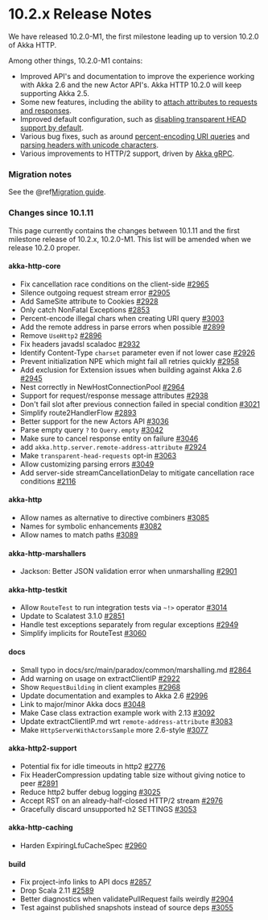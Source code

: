 # 10.2.x Release Notes

We have released 10.2.0-M1, the first milestone leading up to version 10.2.0 of Akka HTTP.

Among other things, 10.2.0-M1 contains:

* Improved API's and documentation to improve the experience working with Akka 2.6 and the new Actor API's. Akka HTTP 10.2.0 will keep supporting Akka 2.5.
* Some new features, including the ability to [attach attributes to requests and responses](https://doc.akka.io/docs/akka-http/10.2.0-M1/common/http-model.html#attributes).
* Improved default configuration, such as [disabling transparent HEAD support by default](https://github.com/akka/akka-http/issues/2088).
* Various bug fixes, such as around [percent-encoding URI queries](https://github.com/akka/akka-http/pull/3003) and [parsing headers with unicode characters](https://github.com/akka/akka-http/issues/1484).
* Various improvements to HTTP/2 support, driven by [Akka gRPC](https://doc.akka.io/docs/akka-grpc).

### Migration notes

See the @ref[Migration guide](../migration-guide/migration-guide-10.2.x.md).

### Changes since 10.1.11

This page currently contains the changes between 10.1.11 and the first
milestone release of 10.2.x, 10.2.0-M1. This list will be amended when
we release 10.2.0 proper.

#### akka-http-core

* Fix cancellation race conditions on the client-side [#2965](https://github.com/akka/akka-http/pull/2965)
* Silence outgoing request stream error [#2905](https://github.com/akka/akka-http/pull/2905)
* Add SameSite attribute to Cookies [#2928](https://github.com/akka/akka-http/pull/2928)
* Only catch NonFatal Exceptions [#2853](https://github.com/akka/akka-http/pull/2853)
* Percent-encode illegal chars when creating URI query [#3003](https://github.com/akka/akka-http/pull/3003)
* Add the remote address in parse errors when possible [#2899](https://github.com/akka/akka-http/pull/2899)
* Remove `UseHttp2` [#2896](https://github.com/akka/akka-http/pull/2896)
* Fix headers javadsl scaladoc [#2932](https://github.com/akka/akka-http/pull/2932)
* Identify Content-Type `charset` parameter even if not lower case [#2926](https://github.com/akka/akka-http/pull/2926)
* Prevent initialization NPE which might fail all retries quickly [#2958](https://github.com/akka/akka-http/pull/2958)
* Add exclusion for Extension issues when building against Akka 2.6 [#2945](https://github.com/akka/akka-http/pull/2945)
* Nest correctly in NewHostConnectionPool [#2964](https://github.com/akka/akka-http/pull/2964)
* Support for request/response message attributes [#2938](https://github.com/akka/akka-http/pull/2938)
* Don't fail slot after previous connection failed in special condition [#3021](https://github.com/akka/akka-http/pull/3021)
* Simplify route2HandlerFlow [#2893](https://github.com/akka/akka-http/pull/2893)
* Better support for the new Actors API [#3036](https://github.com/akka/akka-http/pull/3036)
* Parse empty query `?` to `Query.empty` [#3042](https://github.com/akka/akka-http/pull/3042)
* Make sure to cancel response entity on failure [#3046](https://github.com/akka/akka-http/pull/3046)
* add `akka.http.server.remote-address-attribute` [#2924](https://github.com/akka/akka-http/pull/2924)
* Make `transparent-head-requests` opt-in [#3063](https://github.com/akka/akka-http/pull/3063)
* Allow customizing parsing errors [#3049](https://github.com/akka/akka-http/pull/3049)
* Add server-side streamCancellationDelay to mitigate cancellation race conditions [#2116](https://github.com/akka/akka-http/pull/2116)

#### akka-http

* Allow names as alternative to directive combiners [#3085](https://github.com/akka/akka-http/pull/3085)
* Names for symbolic enhancements [#3082](https://github.com/akka/akka-http/pull/3082)
* Allow names to match paths [#3089](https://github.com/akka/akka-http/pull/3089)

#### akka-http-marshallers

* Jackson: Better JSON validation error when unmarshalling [#2901](https://github.com/akka/akka-http/pull/2901)

#### akka-http-testkit

* Allow `RouteTest` to run integration tests via `~!>` operator [#3014](https://github.com/akka/akka-http/pull/3014)
* Update to Scalatest 3.1.0 [#2851](https://github.com/akka/akka-http/pull/2851)
* Handle test exceptions separately from regular exceptions [#2949](https://github.com/akka/akka-http/pull/2949)
* Simplify implicits for RouteTest [#3060](https://github.com/akka/akka-http/pull/3060)

#### docs

* Small typo in docs/src/main/paradox/common/marshalling.md [#2864](https://github.com/akka/akka-http/pull/2864)
* Add warning on usage on extractClientIP [#2922](https://github.com/akka/akka-http/pull/2922)
* Show `RequestBuilding` in client examples [#2968](https://github.com/akka/akka-http/pull/2968)
* Update documentation and examples to Akka 2.6 [#2996](https://github.com/akka/akka-http/pull/2996)
* Link to major/minor Akka docs [#3048](https://github.com/akka/akka-http/pull/3048)
* Make Case class extraction example work with 2.13 [#3092](https://github.com/akka/akka-http/pull/3092)
* Update extractClientIP.md wrt `remote-address-attribute` [#3083](https://github.com/akka/akka-http/pull/3083)
* Make `HttpServerWithActorsSample` more 2.6-style [#3077](https://github.com/akka/akka-http/pull/3077)

#### akka-http2-support

* Potential fix for idle timeouts in http2 [#2776](https://github.com/akka/akka-http/pull/2776)
* Fix HeaderCompression updating table size without giving notice to peer [#2891](https://github.com/akka/akka-http/pull/2891)
* Reduce http2 buffer debug logging [#3025](https://github.com/akka/akka-http/pull/3025)
* Accept RST on an already-half-closed HTTP/2 stream [#2976](https://github.com/akka/akka-http/pull/2976)
* Gracefully discard unsupported h2 SETTINGS [#3053](https://github.com/akka/akka-http/pull/3053)

#### akka-http-caching

* Harden ExpiringLfuCacheSpec [#2960](https://github.com/akka/akka-http/pull/2960)

#### build

* Fix project-info links to API docs [#2857](https://github.com/akka/akka-http/pull/2857)
* Drop Scala 2.11 [#2589](https://github.com/akka/akka-http/pull/2589)
* Better diagnostics when validatePullRequest fails weirdly [#2904](https://github.com/akka/akka-http/pull/2904)
* Test against published snapshots instead of source deps [#3055](https://github.com/akka/akka-http/pull/3055)
